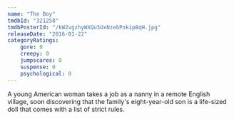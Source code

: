 ```yaml
---
name: "The Boy"
tmdbId: "321258"
tmdbPosterId: "/kW2vgzhyWXQu5UxNzebPokipBqH.jpg"
releaseDate: "2016-01-22"
categoryRatings:
    gore: 0
    creepy: 0
    jumpscares: 0
    suspense: 0
    psychological: 0
---
```

A young American woman takes a job as a nanny in a remote English village, soon discovering that the family's eight-year-old son is a life-sized doll that comes with a list of strict rules.
